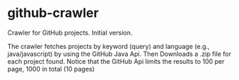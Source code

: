 # github-crawler

Crawler for GitHub projects. Initial version.

The crawler fetches projects by keyword (query) and language (e.g., java/javascript) by using the GitHub Java Api.
Then Downloads a .zip file for each project found. Notice that the GitHub Api limits the results to 100 per page, 1000 in total (10 pages)
